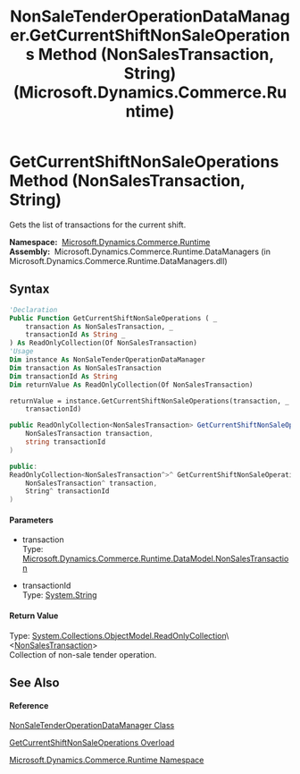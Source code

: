 ﻿---
title: NonSaleTenderOperationDataManager.GetCurrentShiftNonSaleOperations Method (NonSalesTransaction, String) (Microsoft.Dynamics.Commerce.Runtime)
TOCTitle: GetCurrentShiftNonSaleOperations Method (NonSalesTransaction, String)
ms:assetid: M:Microsoft.Dynamics.Commerce.Runtime.NonSaleTenderOperationDataManager.GetCurrentShiftNonSaleOperations(Microsoft.Dynamics.Commerce.Runtime.DataModel.NonSalesTransaction,System.String)
ms:mtpsurl: https://technet.microsoft.com/en-us/library/microsoft.dynamics.commerce.runtime.nonsaletenderoperationdatamanager.getcurrentshiftnonsaleoperations(v=AX.60)
ms:contentKeyID: 62213740
ms.date: 05/18/2015
mtps_version: v=AX.60
dev_langs:
- vb
- csharp
- c++
---

# GetCurrentShiftNonSaleOperations Method (NonSalesTransaction, String)

Gets the list of transactions for the current shift.

**Namespace:**  [Microsoft.Dynamics.Commerce.Runtime](microsoft-dynamics-commerce-runtime-namespace.md)  
**Assembly:**  Microsoft.Dynamics.Commerce.Runtime.DataManagers (in Microsoft.Dynamics.Commerce.Runtime.DataManagers.dll)

## Syntax

``` vb
'Declaration
Public Function GetCurrentShiftNonSaleOperations ( _
    transaction As NonSalesTransaction, _
    transactionId As String _
) As ReadOnlyCollection(Of NonSalesTransaction)
'Usage
Dim instance As NonSaleTenderOperationDataManager
Dim transaction As NonSalesTransaction
Dim transactionId As String
Dim returnValue As ReadOnlyCollection(Of NonSalesTransaction)

returnValue = instance.GetCurrentShiftNonSaleOperations(transaction, _
    transactionId)
```

``` csharp
public ReadOnlyCollection<NonSalesTransaction> GetCurrentShiftNonSaleOperations(
    NonSalesTransaction transaction,
    string transactionId
)
```

``` c++
public:
ReadOnlyCollection<NonSalesTransaction^>^ GetCurrentShiftNonSaleOperations(
    NonSalesTransaction^ transaction, 
    String^ transactionId
)
```

#### Parameters

  - transaction  
    Type: [Microsoft.Dynamics.Commerce.Runtime.DataModel.NonSalesTransaction](nonsalestransaction-class-microsoft-dynamics-commerce-runtime-datamodel.md)  

<!-- end list -->

  - transactionId  
    Type: [System.String](https://technet.microsoft.com/en-us/library/s1wwdcbf\(v=ax.60\))  

#### Return Value

Type: [System.Collections.ObjectModel.ReadOnlyCollection](https://technet.microsoft.com/en-us/library/ms132474\(v=ax.60\))\<[NonSalesTransaction](nonsalestransaction-class-microsoft-dynamics-commerce-runtime-datamodel.md)\>  
Collection of non-sale tender operation.  

## See Also

#### Reference

[NonSaleTenderOperationDataManager Class](nonsaletenderoperationdatamanager-class-microsoft-dynamics-commerce-runtime.md)

[GetCurrentShiftNonSaleOperations Overload](nonsaletenderoperationdatamanager-getcurrentshiftnonsaleoperations-method-microsoft-dynamics-commerce-runtime.md)

[Microsoft.Dynamics.Commerce.Runtime Namespace](microsoft-dynamics-commerce-runtime-namespace.md)

